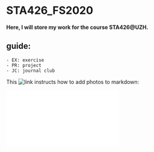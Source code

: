 # STA426_FS2020

**Here, I will store my work for the course STA426@UZH.**

## guide: 
    - EX: exercise
    - PR: project
    - JC: journal club


This ![link](https://medium.com/markdown-monster-blog/getting-images-into-markdown-documents-and-weblog-posts-with-markdown-monster-9ec6f353d8ec) instructs how to add photos to markdown:

![a sample image from scRNA-seq data is here.](/Volumes/Projects/STA426_FS2020/docs/figure/EX_1_2020_09_14.Rmd/graphs_all.pdf)
